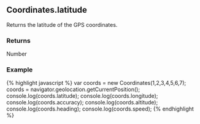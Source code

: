 Coordinates.latitude
-----------
Returns the latitude of the GPS coordinates.

### Returns ###
Number

### Example ###
{% highlight javascript %}
	var coords = new Coordinates(1,2,3,4,5,6,7);
	coords = navigator.geolocation.getCurrentPosition();
	console.log(coords.latitude);
	console.log(coords.longitude);
	console.log(coords.accuracy);
	console.log(coords.altitude);
	console.log(coords.heading);
	console.log(coords.speed);
{% endhighlight %}